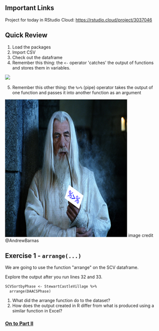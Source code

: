 ## Important Links
Project for today in RStudio Cloud: https://rstudio.cloud/project/3037046

## Quick Review
1. Load the packages
2. Import CSV
3. Check out the dataframe
4. Remember this thing: the `<-` operator 'catches' the output of functions and stores them in variables.

![](https://github.com/alonzi/DAACS-Intro-to-R/blob/main/r-pac-man.jpg)

5. Remember this other thing: the `%>%` (pipe) operator takes the output of one function and passes it into another function as an argument
<img src="https://github.com/DAACS-Research-Consortium/DAACS-Open-Academy/blob/main/FSS2021/Workshop3/FBbJQ2ZUUAwUcyw.png" width="400" height="450">
image credit @AndrewBarnas

## Exercise 1 - `arrange(...)`
We are going to use the function "arrange" on the SCV dataframe. 

Explore the output after you run lines 32 and 33.  

```
SCVSortbyPhase <- StewartCastleVillage %>%
  arrange(DAACSPhase)
  ```
  
1. What did the arrange function do to the dataset?
2. How does the output created in R differ from what is produced using a similar function in Excel?

### [On to Part II](https://github.com/DAACS-Research-Consortium/DAACS-Open-Academy/blob/main/FSS2021/Workshop3/Part_II.md)
